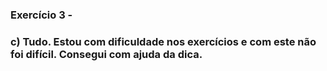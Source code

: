 ### Exercício 3 -

### c) Tudo. Estou com dificuldade nos exercícios e com este não foi difícil. Consegui com ajuda da dica.